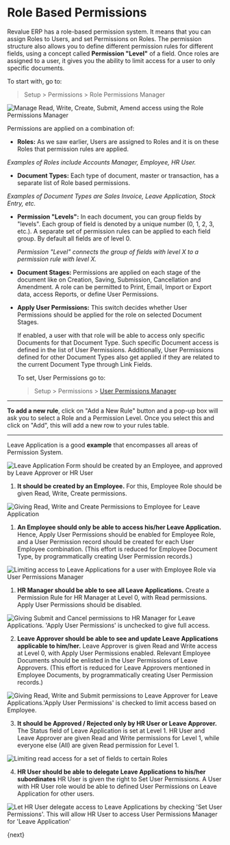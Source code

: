 # Role Based Permissions

Revalue ERP has a role-based permission system. It means that you can assign Roles to Users, and set Permissions on Roles. The permission structure also allows you to define different permission rules for different fields, using a concept called **Permission "Level"** of a field. Once roles are assigned to a user, it gives you the ability to limit access for a user to only specific documents.

To start with, go to:
> Setup > Permissions > Role Permissions Manager

<img alt="Manage Read, Write, Create, Submit, Amend access using the Role Permissions Manager" class="screenshot" src="/docs/assets/img/users-and-permissions/setting-up-permissions-leave-application.png">

Permissions are applied on a combination of:

  * **Roles:** As we saw earlier, Users are assigned to Roles and it is on these Roles that permission rules are applied.

  *Examples of Roles include Accounts Manager, Employee, HR User.*

  * **Document Types:** Each type of document, master or transaction, has a separate list of Role based permissions.

  *Examples of Document Types are Sales Invoice, Leave Application, Stock Entry, etc.*

  * **Permission "Levels":** In each document, you can group fields by "levels". Each group of field is denoted by a unique number (0, 1, 2, 3, etc.). A separate set of permission rules can be applied to each field group. By default all fields are of level 0.

    *Permission "Level" connects the group of fields with level X to a permission rule with level X.*

  * **Document Stages:** Permissions are applied on each stage of the document like on Creation, Saving, Submission, Cancellation and Amendment. A role can be permitted to Print, Email, Import or Export data, access Reports, or define User Permissions.

  * **Apply User Permissions:** This switch decides whether User Permissions should be applied for the role on selected Document Stages.

	If enabled, a user with that role will be able to access only specific Documents for that Document Type. Such specific Document access is defined in the list of User Permissions. Additionally, User Permissions defined for other Document Types also get applied if they are related to the current Document Type through Link Fields.

	To set, User Permissions go to:
    > Setup > Permissions > [User Permissions Manager](/docs/user/manual/en/setting-up/users-and-permissions/user-permissions.html)

---

**To add a new rule**, click on "Add a New Rule" button and a pop-up box will ask you to select a Role and a Permission Level. Once you select this and click on "Add", this will add a new row to your rules table.

---

Leave Application is a good **example** that encompasses all areas of Permission System.

<img class="screenshot" alt="Leave Application Form should be created by an Employee, and approved by Leave Approver or HR User" src="/docs/assets/img/users-and-permissions/setting-up-permissions-leave-application-form.png">

   1. **It should be created by an Employee.**
     For this, Employee Role should be given Read, Write, Create permissions.

<img class="screenshot" alt="Giving Read, Write and Create Permissions to Employee for Leave Application"  src="/docs/assets/img/users-and-permissions/setting-up-permissions-employee-role.png">

   1. **An Employee should only be able to access his/her Leave Application.**
     Hence, Apply User Permissions should be enabled for Employee Role, and a User Permission record should be created for each User Employee combination. (This effort is reduced for Employee Document Type, by programmatically creating User Permission records.)

<img class="screenshot" alt="Limiting access to Leave Applications for a user with Employee Role via User Permissions Manager" src="/docs/assets/old_images/erpnext/setting-up-permissions-employee-user-permissions.png">

   1. **HR Manager should be able to see all Leave Applications.**
     Create a Permission Rule for HR Manager at Level 0, with Read permissions. Apply User Permissions should be disabled.

<img class="screenshot" alt="Giving Submit and Cancel permissions to HR Manager for Leave Applications. 'Apply User Permissions' is unchecked to give full access." src="/docs/assets/img/users-and-permissions/setting-up-permissions-hr-manager-role.png">

   2. **Leave Approver should be able to see and update Leave Applications applicable to him/her.**
     Leave Approver is given Read and Write access at Level 0, with Apply User Permissions enabled. Relevant Employee Documents should be enlisted in the User Permissions of Leave Approvers. (This effort is reduced for Leave Approvers mentioned in Employee Documents, by programmatically creating User Permission records.)

<img class="screenshot" alt="Giving Read, Write and Submit permissions to Leave Approver for Leave Applications.'Apply User Permissions' is checked to limit access based on Employee." src="/docs/assets/img/users-and-permissions/setting-up-permissions-leave-approver-role.png">

   3. **It should be Approved / Rejected only by HR User or Leave Approver.**
     The Status field of Leave Application is set at Level 1. HR User and Leave Approver are given Read and Write permissions for Level 1, while everyone else (All) are given Read permission for Level 1.

<img class="screenshot" alt="Limiting read access for a set of fields to certain Roles" src="/docs/assets/old_images/erpnext/setting-up-permissions-level-1.png">


   4. **HR User should be able to delegate Leave Applications to his/her subordinates**
     HR User is given the right to Set User Permissions. A User with HR User role would be able to defined User Permissions on Leave Application for other users.

<img class="screenshot" alt="Let HR User delegate access to Leave Applications by checking 'Set User Permissions'. This will allow HR User to access User Permissions Manager for 'Leave Application'" src="/docs/assets/img/users-and-permissions/setting-up-permissions-hr-user-role.png">

{next}
